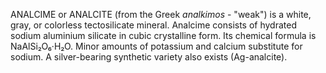 ANALCIME or ANALCITE (from the Greek _analkimos_ - "weak") is a white, gray, or colorless tectosilicate mineral. Analcime consists of hydrated sodium aluminium silicate in cubic crystalline form. Its chemical formula is NaAlSi₂O₆·H₂O. Minor amounts of potassium and calcium substitute for sodium. A silver-bearing synthetic variety also exists (Ag-analcite).

